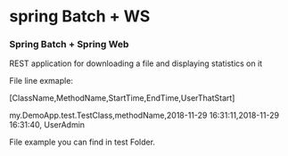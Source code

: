 # spring Batch + WS
<h3>Spring Batch + Spring Web</h3>

<p>REST application for downloading a file and displaying statistics on it </p>
File line exmaple:

[ClassName,MethodName,StartTime,EndTime,UserThatStart]

my.DemoApp.test.TestClass,methodName,2018-11-29 16:31:11,2018-11-29 16:31:40, UserAdmin

File example you can find in test Folder.
